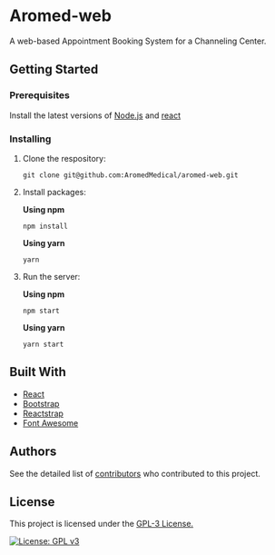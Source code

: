 # Aromed-web

A web-based Appointment Booking System for a Channeling Center.

## Getting Started

### Prerequisites

Install the latest versions of [Node.js](https://github.com/nodejs/node) and [react](https://github.com/facebook/react)

### Installing

1. Clone the respository:

    ```
    git clone git@github.com:AromedMedical/aromed-web.git
    ```

2. Install packages:

    **Using npm**
    ```
    npm install
    ```
    
    **Using yarn**
    ```
    yarn
    ```

3. Run the server:

    **Using npm**
    ```
    npm start
    ```
    
    **Using yarn**
    ```
    yarn start
    ```

## Built With

* [React](https://github.com/facebook/react)
* [Bootstrap](https://github.com/twbs/bootstrap)
* [Reactstrap](https://github.com/reactstrap/reactstrap)
* [Font Awesome](https://github.com/FortAwesome/Font-Awesome)

## Authors

See the detailed list of [contributors](https://github.com/AromedMedical/aromed-web/contributors) who contributed to this project.

## License

This project is licensed under the [GPL-3 License.](https://github.com/AromedMedical/aromed-web/blob/master/LICENSE)

[![License: GPL v3](https://img.shields.io/badge/License-GPLv3-blue.svg)](https://www.gnu.org/licenses/gpl-3.0)